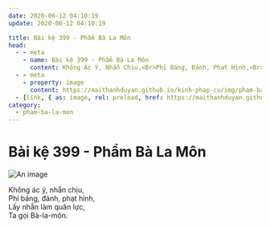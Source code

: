 ```yaml
---
date: 2020-06-12 04:10:19
update: 2020-06-12 04:10:19

title: Bài kệ 399 - Phẩm Bà La Môn
head:
  - - meta
    - name: Bài kệ 399 - Phẩm Bà La Môn
      content: Không Ác Ý, Nhẫn Chịu,<Br>Phỉ Báng, Đánh, Phạt Hình,<Br>Lấy Nhẫn Làm Quân Lực,<Br>Ta Gọi Bà-La-Môn.<Br>
  - - meta
    - property: image
      content: https://maithanhduyan.github.io/kinh-phap-cu/img/pham-ba-la-mon/pham-ba-la-mon-399.jpg
  - [link, { as: image, rel: preload, href: https://maithanhduyan.github.io/kinh-phap-cu/img/pham-ba-la-mon/pham-ba-la-mon-399.jpg }]
category:
  - pham-ba-la-mon
---
```


# Bài kệ 399 - Phẩm Bà La Môn

![An image](/img/pham-ba-la-mon/pham-ba-la-mon-399.jpg)

Không ác ý, nhẫn chịu,<br>Phỉ báng, đánh, phạt hình,<br>Lấy nhẫn làm quân lực,<br>Ta gọi Bà-la-môn.<br>
